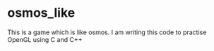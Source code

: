 osmos_like
==========

This is a game which is like osmos. I am writing this code to practise OpenGL using C and C++
